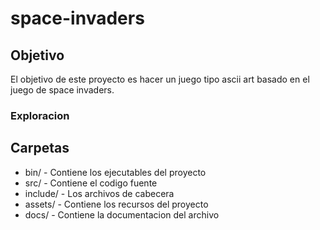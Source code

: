 # space-invaders
## Objetivo 
El objetivo de este proyecto es hacer un juego tipo ascii art basado en el juego de space invaders.
### Exploracion 

## Carpetas
- bin/ - Contiene los ejecutables del proyecto 
- src/ - Contiene el codigo fuente 
- include/ - Los archivos de cabecera 
- assets/ - Contiene los recursos del proyecto 
- docs/ - Contiene la documentacion del archivo 